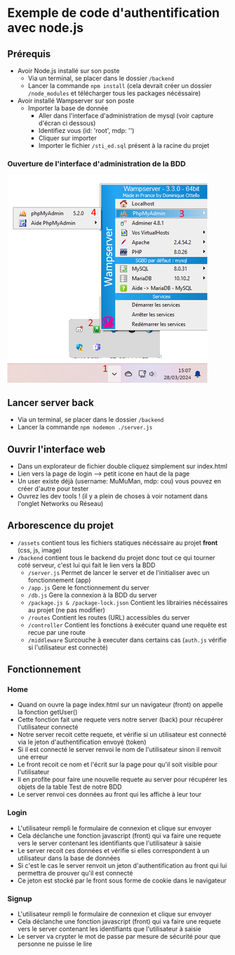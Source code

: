 # Exemple de code d'authentification avec node.js

## Prérequis
- Avoir Node.js installé sur son poste
  - Via un terminal, se placer dans le dossier `/backend`
  - Lancer la commande `npm install` (cela devrait créer un dossier `/node_modules` et télécharger tous les packages nécéssaire)
- Avoir installé Wampserver sur son poste
  - Importer la base de donnée
    - Aller dans l'interface d'administration de mysql (voir capture d'écran ci dessous)
    - Identifiez vous (id: 'root', mdp: '')
    - Cliquer sur importer
    - Importer le fichier `/sti_ed.sql` présent à la racine du projet

### Ouverture de l'interface d'administration de la BDD
![img wamp](/assets/img/wamp.png)

## Lancer server back
- Via un terminal, se placer dans le dossier `/backend`
- Lancer la commande `npm nodemon ./server.js`

## Ouvrir l'interface web
- Dans un explorateur de fichier double cliquez simplement sur index.html
- Lien vers la page de login --> petit icone en haut de la page
- Un user existe déjà (username: MuMuMan, mdp: cou) vous pouvez en créer d'autre pour tester
- Ouvrez les dev tools ! (il y a plein de choses à voir notament dans l'onglet Networks ou Réseau)

## Arborescence du projet
- `/assets` contient tous les fichiers statiques nécéssaire au projet **front** (css, js, image)
- `/backend` contient tous le backend du projet donc tout ce qui tourner coté serveur, c'est lui qui fait le lien vers la BDD
  - `/server.js` Permet de lancer le server et de l'initialiser avec un fonctionnement (app)
  - `/app.js` Gere le fonctionnement du server
  - `/db.js` Gere la connexion à la BDD du server
  - `/package.js & /package-lock.json` Contient les librairies nécéssaires au projet (ne pas modifier)
  - `/routes` Contient les routes (URL) accessibles du server
  - `/controller` Contient les fonctions à exécuter quand une requête est recue par une route
  - `/middleware` Surcouche à executer dans certains cas (`auth.js` vérifie si l'utilisateur est connecté)

## Fonctionnement
### Home
- Quand on ouvre la page index.html sur un navigateur (front) on appelle la fonction getUser()
- Cette fonction fait une requete vers notre server (back) pour récupérer l'utilisateur connecté
- Notre server recoit cette requete, et vérifie si un utilisateur est connecté via le jeton d'authentification envoyé (token)
- Si il est connecté le server renvoi le nom de l'utilisateur sinon il renvoit une erreur
- Le front recoit ce nom et l'écrit sur la page pour qu'il soit visible pour l'utilisateur
- Il en profite pour faire une nouvelle requete au server pour récupérer les objets de la table Test de notre BDD
- Le server renvoi ces données au front qui les affiche à leur tour

### Login
- L'utilisateur rempli le formulaire de connexion et clique sur envoyer
- Cela déclanche une fonction javascript (front) qui va faire une requete vers le server contenant les identifiants que l'utilisateur à saisie
- Le server recoit ces données et vérifie si elles correspondent à un utilisateur dans la base de données
- Si c'est le cas le server renvoit un jeton d'authentification au front qui lui permettra de prouver qu'il est connecté
- Ce jeton est stocké par le front sous forme de cookie dans le navigateur

### Signup
- L'utilisateur rempli le formulaire de connexion et clique sur envoyer
- Cela déclanche une fonction javascript (front) qui va faire une requete vers le server contenant les identifiants que l'utilisateur à saisie
- Le server va crypter le mot de passe par mesure de sécurité pour que personne ne puisse le lire